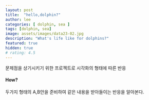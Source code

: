 ```yaml
---
layout: post
title:  "hello,dolphin?"
author: lee
categories: [ dolphin, sea ]
tags: [dolphin, sea]
image: assets/images/data23-02.jpg
description: "What's life like for dolphins?"
featured: true
hidden: true
# rating: 4.5
---
```


문제점을 상기시키기 위한 프로젝트로 시각화의 형태에 따른 반응 

#### How?
두가지 형태의 A,B안을 준비하여 같은 내용을 받아들이는 반응을 알아본다.